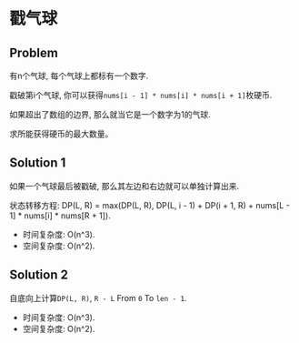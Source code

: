 # 戳气球

## Problem

有n个气球, 每个气球上都标有一个数字.

戳破第i个气球, 你可以获得`nums[i - 1] * nums[i] * nums[i + 1]`枚硬币.

如果超出了数组的边界, 那么就当它是一个数字为1的气球.

求所能获得硬币的最大数量。

## Solution 1

如果一个气球最后被戳破, 那么其左边和右边就可以单独计算出来.

状态转移方程: DP(L, R) = max(DP(L, R), DP(L, i - 1) + DP(i + 1, R) + nums[L - 1] * nums[i] * nums[R + 1]).

* 时间复杂度: O(n^3).
* 空间复杂度: O(n^2).

## Solution 2

自底向上计算`DP(L, R)`, `R - L` From `0` To `len - 1`.

* 时间复杂度: O(n^3).
* 空间复杂度: O(n^2).
